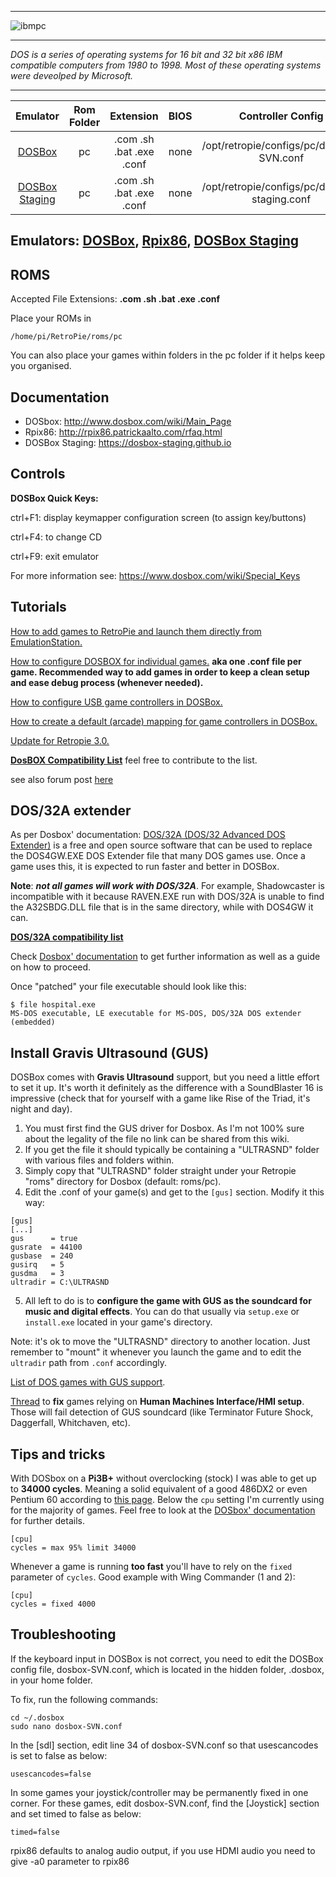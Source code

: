 ***
![ibmpc](https://cloud.githubusercontent.com/assets/10035308/12213490/0f8cb422-b636-11e5-99a7-2a33761874f3.png)
***
_DOS is a series of operating systems for 16 bit and 32 bit x86 IBM compatible computers from 1980 to 1998. Most of these operating systems were deveolped by Microsoft._
***
| Emulator | Rom Folder | Extension | BIOS |  Controller Config |
| :---: | :---: | :---: | :---: | :---: |
| [DOSBox](http://www.dosbox.com/) | pc  | .com .sh .bat .exe .conf | none | /opt/retropie/configs/pc/dosbox-SVN.conf |
| [DOSBox Staging](https://dosbox-staging.github.io/) | pc  | .com .sh .bat .exe .conf | none | /opt/retropie/configs/pc/dosbox-staging.conf |

## Emulators: [DOSBox](http://www.dosbox.com/), [Rpix86](http://rpix86.patrickaalto.com/), [DOSBox Staging](https://dosbox-staging.github.io/)

## ROMS
Accepted File Extensions: **.com .sh .bat .exe .conf**

Place your ROMs in 
```
/home/pi/RetroPie/roms/pc
```
You can also place your games within folders in the pc folder if it helps keep you organised.

## Documentation

* DOSbox: <http://www.dosbox.com/wiki/Main_Page>
* Rpix86: <http://rpix86.patrickaalto.com/rfaq.html>
* DOSBox Staging: <https://dosbox-staging.github.io>


## Controls

**DOSBox Quick Keys:**

ctrl+F1: display keymapper configuration screen (to assign key/buttons)

ctrl+F4: to change CD

ctrl+F9: exit emulator

For more information see: https://www.dosbox.com/wiki/Special_Keys

## Tutorials

[How to add games to RetroPie and launch them directly from EmulationStation.](http://dosonthepi.blogspot.co.uk/2015/01/run-dos-games-in-retropie_15.html#add-dosgames)

[How to configure DOSBOX for individual games.](http://dosonthepi.blogspot.co.uk/2015/02/dosbox-configuration-for-individual.html)
**aka one .conf file per game. Recommended way to add games in order to keep a clean setup and ease debug process (whenever needed).**

[How to configure USB game controllers in DOSBox.](http://dosonthepi.blogspot.co.uk/2015/01/configure-game-controllers-in-dosbox_29.html)

[How to create a default (arcade) mapping for game controllers in DOSBox.](http://dosonthepi.blogspot.co.uk/2015/02/default-arcade-mapping-for-dosbox.html)

[Update for Retropie 3.0.](http://dosonthepi.blogspot.co.uk/2015/04/retropie-30-update.html)

[**DosBOX Compatibility List**](https://docs.google.com/spreadsheets/d/1Tx5k3F0_AO6w00WrXULMBSUTRhtLyIhHI8Wz8GuqLfQ/edit?usp=sharing) feel free to contribute to the list. 

see also forum post [here](http://blog.petrockblock.com/forums/topic/resource-dosbox-compatibility-list/)

## DOS/32A extender
As per Dosbox' documentation: [DOS/32A (DOS/32 Advanced DOS Extender)](https://dos32a.narechk.net/index_en.html) is a free and open source software that can be used to replace the DOS4GW.EXE DOS Extender file that many DOS games use. Once a game uses this, it is expected to run faster and better in DOSBox. 

**Note**: **_not all games will work with DOS/32A_**. For example, Shadowcaster is incompatible with it because RAVEN.EXE run with DOS/32A is unable to find the A32SBDG.DLL file that is in the same directory, while with DOS4GW it can. 

[**DOS/32A compatibility list**](https://github.com/dosbox-staging/dosbox-staging/wiki/DOS-32A-compatibility-list)

Check [Dosbox' documentation](https://www.dosbox.com/wiki/TOOLS:DOS32A) to get further information as well as a guide on how to proceed.

Once "patched" your file executable should look like this:
```
$ file hospital.exe
MS-DOS executable, LE executable for MS-DOS, DOS/32A DOS extender (embedded)
```

## Install Gravis Ultrasound (GUS)
DOSBox comes with **Gravis Ultrasound** support, but you need a little effort to set it up. It's worth it definitely as the difference with a SoundBlaster 16 is impressive (check that for yourself with a game like Rise of the Triad, it's night and day).
1. You must first find the GUS driver for Dosbox. As I'm not 100% sure about the legality of the file no link can be shared from this wiki. 
2. If you get the file it should typically be containing a "ULTRASND" folder with various files and folders within.
3. Simply copy that "ULTRASND" folder straight under your Retropie "roms" directory for Dosbox (default: roms/pc).
4. Edit the .conf of your game(s) and get to the `[gus]` section. Modify it this way:
```
[gus]
[...]
gus      = true
gusrate  = 44100
gusbase  = 240
gusirq   = 5
gusdma   = 3
ultradir = C:\ULTRASND
```
5. All left to do is to **configure the game with GUS as the soundcard for music and digital effects**. You can do that usually via `setup.exe` or `install.exe` located in your game's directory.

Note: it's ok to move the "ULTRASND" directory to another location. Just remember to "mount" it whenever you launch the game and to edit the `ultradir` path from `.conf` accordingly.

[List of DOS games with GUS support](https://www.mobygames.com/attribute/sheet/attributeId,20/).

[Thread](https://www.vogons.org/viewtopic.php?p=184969#p184969) to **fix** games relying on **Human Machines Interface/HMI setup**. Those will fail detection of GUS soundcard (like Terminator Future Shock, Daggerfall, Whitchaven, etc).

## Tips and tricks
With DOSbox on a **Pi3B+** without overclocking (stock) I was able to get up to **34000 cycles**. Meaning a solid equivalent of a good 486DX2 or even Pentium 60 according to [this page](https://www.dosbox.com/wiki/Performance). Below the `cpu` setting I'm currently using for the majority of games. Feel free to look at the [DOSbox' documentation](https://www.dosbox.com/wiki/Configuration:CPU) for further details.
```
[cpu]
cycles = max 95% limit 34000
```

Whenever a game is running **too fast** you'll have to rely on the `fixed` parameter of `cycles`. Good example with Wing Commander (1 and 2):
```
[cpu]
cycles = fixed 4000
```

## Troubleshooting

If the keyboard input in DOSBox is not correct, you need to edit the DOSBox config file, dosbox-SVN.conf, which is located in the hidden folder, .dosbox, in your home folder.

To fix, run the following commands:

    cd ~/.dosbox
    sudo nano dosbox-SVN.conf

In the [sdl] section, edit line 34 of dosbox-SVN.conf so that usescancodes is set to false as below:

    usescancodes=false

In some games your joystick/controller may be permanently fixed in one corner. For these games, edit dosbox-SVN.conf, find the [Joystick] section and set timed to false as below:

    timed=false

rpix86 defaults to analog audio output, if you use HDMI audio you need to give -a0 parameter to rpix86
